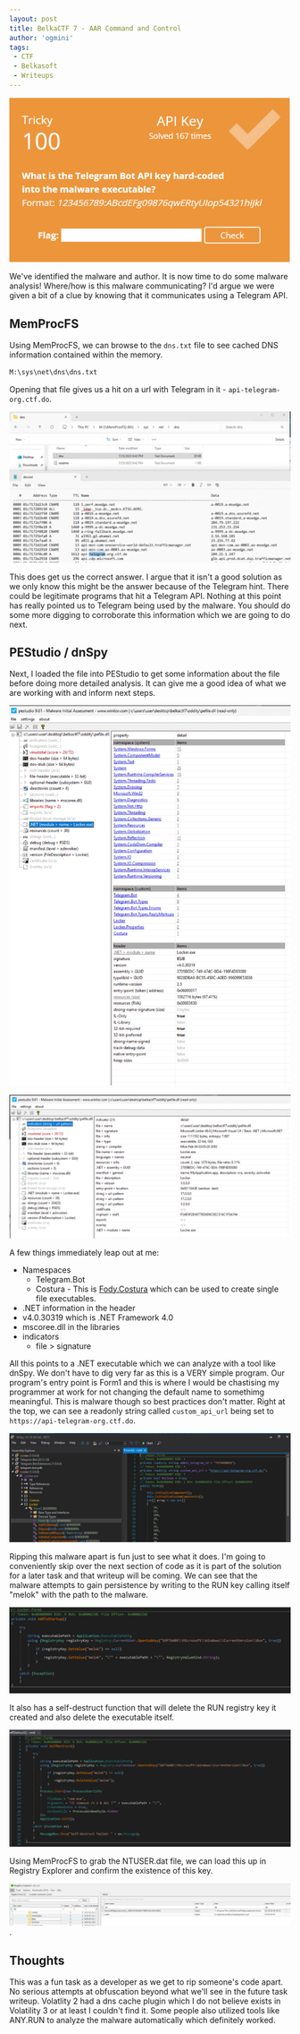 ```yaml
---
layout: post
title: BelkaCTF 7 - AAR Command and Control
author: 'ogmini'
tags:
 - CTF
 - Belkasoft
 - Writeups
---
```


![Task](/images/BelkaCTF7/Task6.png)

We've identified the malware and author. It is now time to do some malware analysis! Where/how is this malware communicating? I'd argue we were given a bit of a clue by knowing that it communicates using a Telegram API.

## MemProcFS

Using MemProcFS, we can browse to the `dns.txt` file to see cached DNS information contained within the memory.

~~~ cmd
M:\sys\net\dns\dns.txt
~~~

Opening that file gives us a hit on a url with Telegram in it - `api-telegram-org.ctf.do`.

![dns.txt](/images/BelkaCTF7/Task5-1.png)

This does get us the correct answer. I argue that it isn't a good solution as we only know this might be the answer because of the Telegram hint. There could be legitimate programs that hit a Telegram API. Nothing at this point has really pointed us to Telegram being used by the malware. You should do some more digging to corroborate this information which we are going to do next.

## PEStudio / dnSpy

Next, I loaded the file into PEStudio to get some information about the file before doing more detailed analysis. It can give me a good idea of what we are working with and inform next steps.

![PEStudio](/images/BelkaCTF7/Task5-2.png)

![PEStudio - Indicators](/images/BelkaCTF7/Task5-3.png)

A few things immediately leap out at me:

- Namespaces
  - Telegram.Bot
  - Costura - This is [Fody.Costura](https://github.com/Fody/Costura) which can be used to create single file executables.
- .NET information in the header
- v4.0.30319 which is .NET Framework 4.0
- mscoree.dll in the libraries
- indicators
  - file > signature

All this points to a .NET executable which we can analyze with a tool like dnSpy. We don't have to dig very far as this is a VERY simple program. Our program's entry point is Form1 and this is where I would be chastising my programmer at work for not changing the default name to somethimg meaningful. This is malware though so best practices don't matter. Right at the top, we can see a readonly string called `custom_api_url` being set to `https://api-telegram-org.ctf.do`.  

![dnSpy](/images/BelkaCTF7/Task5-4.png)

Ripping this malware apart is fun just to see what it does. I'm going to conveniently skip over the next section of code as it is part of the solution for a later task and that writeup will be coming. We can see that the malware attempts to gain persistence by writing to the RUN key calling itself "melok" with the path to the malware.

![Persistence](/images/BelkaCTF7/Task5-5.png)

It also has a self-destruct function that will delete the RUN registry key it created and also delete the executable itself.

![Self Destruct](/images/BelkaCTF7/Task5-6.png)

Using MemProcFS to grab the NTUSER.dat file, we can load this up in Registry Explorer and confirm the existence of this key.

![Run Registry Key](/images/BelkaCTF7/Task5-7.png).

## Thoughts

This was a fun task as a developer as we get to rip someone's code apart. No serious attempts at obfuscation beyond what we'll see in the future task writeup. Volatlity 2 had a dns cache plugin which I do not believe exists in Volatility 3 or at least I couldn't find it. Some people also utilized tools like ANY.RUN to analyze the malware automatically which definitely worked.
